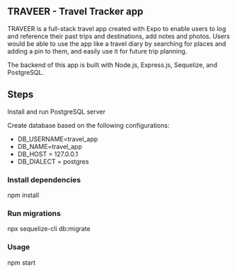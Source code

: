 ## TRAVEER - Travel Tracker app

TRAVEER is a full-stack travel app created with Expo to enable users to log and reference their past trips and destinations, add notes and photos. Users would be able to use the app like a travel diary by searching for places and adding a pin to them, and easily use it for future trip planning.

The backend of this app is built with Node.js, Express.js, Sequelize, and PostgreSQL.

## Steps

Install and run PostgreSQL server

Create database based on the following configurations:

- DB_USERNAME=travel_app
- DB_NAME=travel_app
- DB_HOST = 127.0.0.1
- DB_DIALECT = postgres

### Install dependencies

npm install

### Run migrations

npx sequelize-cli db:migrate

### Usage

npm start
